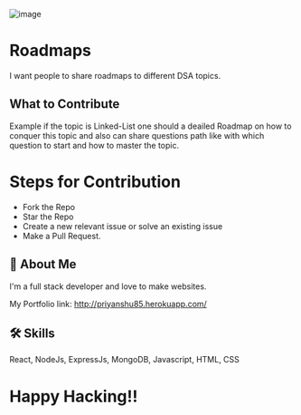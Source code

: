 ![image](https://user-images.githubusercontent.com/83485475/194409738-d6d83ade-67f4-4234-9b4b-0a01114666e0.png)

# Roadmaps

I want people to share roadmaps to different DSA topics.



## What to Contribute

Example if the topic is Linked-List one should a deailed Roadmap on how to conquer this topic and also can share questions path like with which question to start and how to master the topic.


# Steps for Contribution

- Fork the Repo
- Star the Repo
- Create a new relevant issue or solve an existing issue
- Make a Pull Request.


## 🚀 About Me
I'm a full stack developer and love to make websites.

My Portfolio link: http://priyanshu85.herokuapp.com/


## 🛠 Skills
React, NodeJs, ExpressJs, MongoDB, Javascript, HTML, CSS

# Happy Hacking!!
